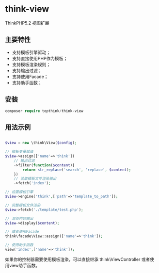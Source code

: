 # think-view

ThinkPHP5.2 视图扩展

## 主要特性

- 支持模板引擎驱动；
- 支持直接使用PHP作为模板；
- 支持模板渲染规则；
- 支持输出过滤；
- 支持使用Facade；
- 支持助手函数；

## 安装

~~~php
composer require topthink/think-view
~~~

## 用法示例


~~~php

$view = new \think\View($config);

// 模板变量赋值
$view->assign(['name'=>'think'])
	// 输出过滤
	->filter(function($content){
		return str_replace('search', 'replace', $content);
	})
	// 读取模板文件渲染输出
	->fetch('index');

// 设置模板引擎
$view->engine('think',['path'=>'template_to_path']);

// 完整模板文件渲染
$view->fetch('./template/test.php');

// 渲染内容输出
$view->display($content);

// 或者使用Facade
think\facade\View::assign(['name'=>'think']);

// 使用助手函数
view('index',['name'=>'think']);
~~~

如果你的控制器需要使用模板渲染，可以直接继承 think\ViewController 或者使用view助手函数。